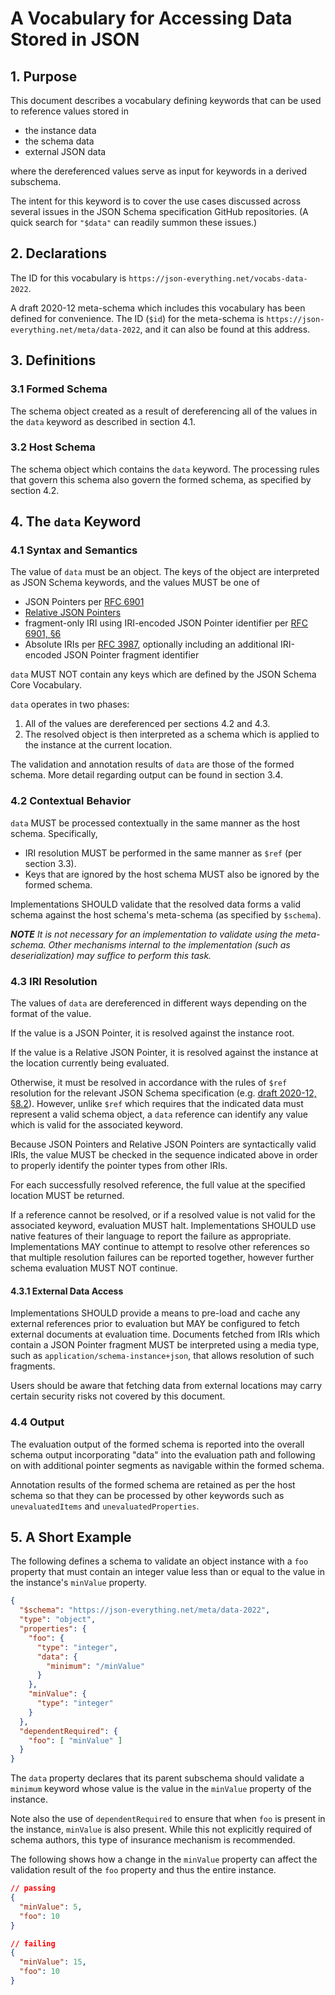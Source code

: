 # A Vocabulary for Accessing Data Stored in JSON

## 1. Purpose

This document describes a vocabulary defining keywords that can be used to reference values stored in

- the instance data
- the schema data
- external JSON data

where the dereferenced values serve as input for keywords in a derived subschema.

The intent for this keyword is to cover the use cases discussed across several issues in the JSON Schema specification GitHub repositories.  (A quick search for `"$data"` can readily summon these issues.)

## 2. Declarations

The ID for this vocabulary is `https://json-everything.net/vocabs-data-2022`.

A draft 2020-12 meta-schema which includes this vocabulary has been defined for convenience.  The ID (`$id`) for the meta-schema is `https://json-everything.net/meta/data-2022`, and it can also be found at this address.

## 3. Definitions

### 3.1 Formed Schema

The schema object created as a result of dereferencing all of the values in the `data` keyword as described in section 4.1.

### 3.2 Host Schema

The schema object which contains the `data` keyword.  The processing rules that govern this schema also govern the formed schema, as specified by section 4.2.

## 4. The `data` Keyword

### 4.1 Syntax and Semantics

The value of `data` must be an object.  The keys of the object are interpreted as JSON Schema keywords, and the values MUST be one of

- JSON Pointers per [RFC 6901](https://www.rfc-editor.org/rfc/rfc6901) 
- [Relative JSON Pointers](https://json-schema.org/draft/2019-09/relative-json-pointer.html)
- fragment-only IRI using IRI-encoded JSON Pointer identifier per [RFC 6901, §6](https://www.rfc-editor.org/rfc/rfc6901#section-6)
- Absolute IRIs per [RFC 3987](https://datatracker.ietf.org/doc/html/rfc3987), optionally including an additional IRI-encoded JSON Pointer fragment identifier

`data` MUST NOT contain any keys which are defined by the JSON Schema Core Vocabulary.

`data` operates in two phases:

1. All of the values are dereferenced per sections 4.2 and 4.3.
2. The resolved object is then interpreted as a schema which is applied to the instance at the current location.

The validation and annotation results of `data` are those of the formed schema.  More detail regarding output can be found in section 3.4.

### 4.2 Contextual Behavior

`data` MUST be processed contextually in the same manner as the host schema.  Specifically,

- IRI resolution MUST be performed in the same manner as `$ref` (per section 3.3).
- Keys that are ignored by the host schema MUST also be ignored by the formed schema.

Implementations SHOULD validate that the resolved data forms a valid schema against the host schema's meta-schema (as specified by `$schema`).

***NOTE** It is not necessary for an implementation to validate using the meta-schema.  Other mechanisms internal to the implementation (such as deserialization) may suffice to perform this task.*

### 4.3 IRI Resolution

The values of `data` are dereferenced in different ways depending on the format of the value.

If the value is a JSON Pointer, it is resolved against the instance root.

If the value is a Relative JSON Pointer, it is resolved against the instance at the location currently being evaluated.

Otherwise, it must be resolved in accordance with the rules of `$ref` resolution for the relevant JSON Schema specification (e.g. [draft 2020-12, §8.2](https://json-schema.org/draft/2020-12/json-schema-core.html#name-base-uri-anchors-and-derefe)).  However, unlike `$ref` which requires that the indicated data must represent a valid schema object, a `data` reference can identify any value which is valid for the associated keyword.

Because JSON Pointers and Relative JSON Pointers are syntactically valid IRIs, the value MUST be checked in the sequence indicated above in order to properly identify the pointer types from other IRIs.

For each successfully resolved reference, the full value at the specified location MUST be returned.

If a reference cannot be resolved, or if a resolved value is not valid for the associated keyword, evaluation MUST halt.  Implementations SHOULD use native features of their language to report the failure as appropriate.  Implementations MAY continue to attempt to resolve other references so that multiple resolution failures can be reported together, however further schema evaluation MUST NOT continue.

#### 4.3.1 External Data Access

Implementations SHOULD provide a means to pre-load and cache any external references prior to evaluation but MAY be configured to fetch external documents at evaluation time.  Documents fetched from IRIs which contain a JSON Pointer fragment MUST be interpreted using a media type, such as `application/schema-instance+json`, that allows resolution of such fragments.

Users should be aware that fetching data from external locations may carry certain security risks not covered by this document.

### 4.4 Output

The evaluation output of the formed schema is reported into the overall schema output incorporating "data" into the evaluation path and following on with additional pointer segments as navigable within the formed schema.

Annotation results of the formed schema are retained as per the host schema so that they can be processed by other keywords such as `unevaluatedItems` and `unevaluatedProperties`.

## 5. A Short Example

The following defines a schema to validate an object instance with a `foo` property that must contain an integer value less than or equal to the value in the instance's `minValue` property.

```json
{
  "$schema": "https://json-everything.net/meta/data-2022",
  "type": "object",
  "properties": {
    "foo": {
      "type": "integer",
      "data": {
        "minimum": "/minValue"
      }
    },
    "minValue": {
      "type": "integer"
    }
  },
  "dependentRequired": {
    "foo": [ "minValue" ]
  }
}
```

The `data` property declares that its parent subschema should validate a `minimum` keyword whose value is the value in the `minValue` property of the instance.

Note also the use of `dependentRequired` to ensure that when `foo` is present in the instance, `minValue` is also present.  While this not explicitly required of schema authors, this type of insurance mechanism is recommended.

The following shows how a change in the `minValue` property can affect the validation result of the `foo` property and thus the entire instance.

```json
// passing
{
  "minValue": 5,
  "foo": 10
}

// failing
{
  "minValue": 15,
  "foo": 10
}
```
